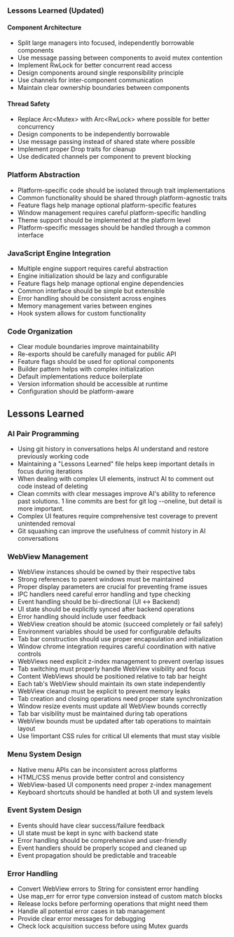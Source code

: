 ### Lessons Learned (Updated)

#### Component Architecture
- Split large managers into focused, independently borrowable components
- Use message passing between components to avoid mutex contention
- Implement RwLock for better concurrent read access
- Design components around single responsibility principle
- Use channels for inter-component communication
- Maintain clear ownership boundaries between components

#### Thread Safety
- Replace Arc<Mutex<T>> with Arc<RwLock<T>> where possible for better concurrency
- Design components to be independently borrowable
- Use message passing instead of shared state where possible
- Implement proper Drop traits for cleanup
- Use dedicated channels per component to prevent blocking

### Platform Abstraction
- Platform-specific code should be isolated through trait implementations
- Common functionality should be shared through platform-agnostic traits
- Feature flags help manage optional platform-specific features
- Window management requires careful platform-specific handling
- Theme support should be implemented at the platform level
- Platform-specific messages should be handled through a common interface

### JavaScript Engine Integration
- Multiple engine support requires careful abstraction
- Engine initialization should be lazy and configurable
- Feature flags help manage optional engine dependencies
- Common interface should be simple but extensible
- Error handling should be consistent across engines
- Memory management varies between engines
- Hook system allows for custom functionality

### Code Organization
- Clear module boundaries improve maintainability
- Re-exports should be carefully managed for public API
- Feature flags should be used for optional components
- Builder pattern helps with complex initialization
- Default implementations reduce boilerplate
- Version information should be accessible at runtime
- Configuration should be platform-aware

## Lessons Learned

### AI Pair Programming
- Using git history in conversations helps AI understand and restore previously working code
- Maintaining a "Lessons Learned" file helps keep important details in focus during iterations
- When dealing with complex UI elements, instruct AI to comment out code instead of deleting
- Clean commits with clear messages improve AI's ability to reference past solutions. 1 line commits are best for git log --oneline, but detail is more important.
- Complex UI features require comprehensive test coverage to prevent unintended removal
- Git squashing can improve the usefulness of commit history in AI conversations

### WebView Management
- WebView instances should be owned by their respective tabs
- Strong references to parent windows must be maintained
- Proper display parameters are crucial for preventing frame issues
- IPC handlers need careful error handling and type checking
- Event handling should be bi-directional (UI ↔ Backend)
- UI state should be explicitly synced after backend operations
- Error handling should include user feedback
- WebView creation should be atomic (succeed completely or fail safely)
- Environment variables should be used for configurable defaults
- Tab bar construction should use proper encapsulation and initialization
- Window chrome integration requires careful coordination with native controls
- WebViews need explicit z-index management to prevent overlap issues
- Tab switching must properly handle WebView visibility and focus
- Content WebViews should be positioned relative to tab bar height
- Each tab's WebView should maintain its own state independently
- WebView cleanup must be explicit to prevent memory leaks
- Tab creation and closing operations need proper state synchronization
- Window resize events must update all WebView bounds correctly
- Tab bar visibility must be maintained during tab operations
- WebView bounds must be updated after tab operations to maintain layout
- Use !important CSS rules for critical UI elements that must stay visible

### Menu System Design
- Native menu APIs can be inconsistent across platforms
- HTML/CSS menus provide better control and consistency
- WebView-based UI components need proper z-index management
- Keyboard shortcuts should be handled at both UI and system levels

### Event System Design
- Events should have clear success/failure feedback
- UI state must be kept in sync with backend state
- Error handling should be comprehensive and user-friendly
- Event handlers should be properly scoped and cleaned up
- Event propagation should be predictable and traceable

### Error Handling
- Convert WebView errors to String for consistent error handling
- Use map_err for error type conversion instead of custom match blocks
- Release locks before performing operations that might need them
- Handle all potential error cases in tab management
- Provide clear error messages for debugging
- Check lock acquisition success before using Mutex guards
